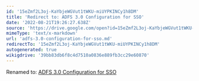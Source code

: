 ```yaml
---
id: '15eZmf2L3oj-KaYbjeWGVut1tWKU-miUYPKINCy1h8DM'
title: 'Redirect to: ADFS 3.0 Configuration for SSO'
date: '2022-08-21T19:26:27.638Z'
source: 'https://drive.google.com/open?id=15eZmf2L3oj-KaYbjeWGVut1tWKU-miUYPKINCy1h8DM'
mimeType: 'text/x-markdown'
url: 'adfs-3.0-configuration-for-sso.md'
redirectTo: '15eZmf2L3oj-KaYbjeWGVut1tWKU-miUYPKINCy1h8DM'
autogenerated: true
wikigdrive: '39bb83db6f8c4d7510a0836e889fb3cc29e60870'
---
```

Renamed to: [ADFS 3.0 Configuration for SSO](adfs-3.0-configuration-for-sso.md)
